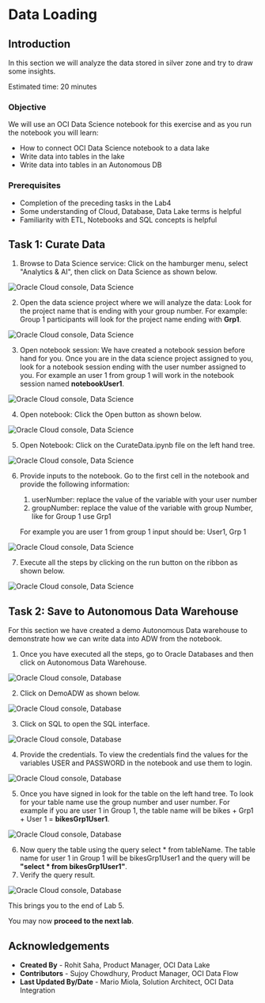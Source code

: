 # Data Loading

## Introduction

In this section we will analyze the data stored in silver zone and try to draw some insights.

Estimated time: 20 minutes

### Objective

We will use an OCI Data Science notebook for this exercise and as you run the notebook you will learn:

* How to connect OCI Data Science notebook to a data lake
* Write data into tables in the lake 
* Write data into tables in an Autonomous DB

### Prerequisites

* Completion of the preceding tasks in the Lab4
* Some understanding of Cloud, Database, Data Lake terms is helpful 
* Familiarity with ETL, Notebooks and SQL concepts is helpful

##  Task 1: Curate Data

1. Browse to Data Science service: Click on the hamburger menu, select "Analytics & AI", then click on Data Science as shown below.

 ![Oracle Cloud console, Data Science](images/data-science.png " ")
 
2. Open the data science project where we will analyze the data: Look for the project name that is ending with your group number. For example: Group 1 participants will look for the project name ending with **Grp1**.

 ![Oracle Cloud console, Data Science](images/data-science-project.png " ")

3. Open notebook session: We have created a notebook session before hand for you. Once you are in the data science project assigned to you, look for a notebook session ending with the user number assigned to you. For example an user 1 from group 1 will work in the notebook session named **notebookUser1**.

 ![Oracle Cloud console, Data Science](images/data-science-notebook.png " ")

4. Open notebook: Click the Open button as shown below.

 ![Oracle Cloud console, Data Science](images/data-science-notebook1.png " ")

5. Open Notebook: Click on the CurateData.ipynb file on the left hand tree.

 ![Oracle Cloud console, Data Science](images/data-science-curate.png " ")

6. Provide inputs to the notebook. Go to the first cell in the notebook and provide the following information:
   1. userNumber: replace the value of the variable with your user number 
   2. groupNumber: replace the value of the variable with group Number, like for Group 1 use Grp1

   For example you are user 1 from group 1 input should be: User1, Grp 1

 ![Oracle Cloud console, Data Science](images/data-science-curate1.png " ")

7. Execute all the steps by clicking on the run button on the ribbon as shown below.

 ![Oracle Cloud console, Data Science](images/data-science-run.png " ")

## Task 2: Save to Autonomous Data Warehouse

For this section we have created a demo Autonomous Data warehouse to demonstrate how we can write data into ADW from the notebook.

1. Once you have executed all the steps, go to Oracle Databases and then click on Autonomous Data Warehouse.

 ![Oracle Cloud console, Database](images/autonomous-database.png " ")

2. Click on DemoADW as shown below.

 ![Oracle Cloud console, Database](images/autonomous-database-name.png " ")

3. Click on SQL to open the SQL interface.

 ![Oracle Cloud console, Database](images/autonomous-database-sql.png " ")

4. Provide the credentials. To view the credentials find the values for the variables USER and PASSWORD in the notebook and use them to login.

 ![Oracle Cloud console, Database](images/autonomous-database-signin.png " ")

5. Once you have signed in look for the table on the left hand tree. To look for your table name use the group number and user number. For example if you are user 1 in Group 1, the table name will be bikes + Grp1 + User 1 = **bikesGrp1User1**.

 ![Oracle Cloud console, Database](images/autonomous-database-table.png " ")

6. Now query the table using the query select * from tableName. The table name for user 1 in Group 1 will be bikesGrp1User1 and the query will be **"select * from bikesGrp1User1"**.
7. Verify the query result.

 ![Oracle Cloud console, Database](images/autonomous-database-query.png " ")

This brings you to the end of Lab 5.

You may now **proceed to the next lab**.

## Acknowledgements
- **Created By** -  Rohit Saha, Product Manager, OCI Data Lake
- **Contributors** - Sujoy Chowdhury, Product Manager, OCI Data Flow
- **Last Updated By/Date** - Mario Miola, Solution Architect, OCI Data Integration









